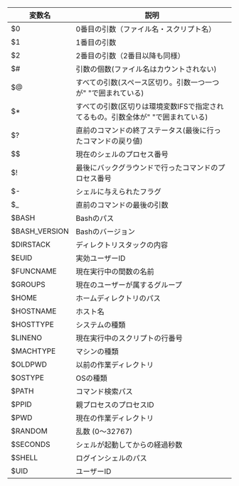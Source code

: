 |  変数名  |  説明  | 
| -------- | -------- | 
| $0  |  0番目の引数（ファイル名・スクリプト名）  |
| $1  |  1番目の引数  |
| $2  |  2番目の引数（2番目以降も同様）  |
| $#  |  引数の個数(ファイル名はカウントされない)  |
| $@  |  すべての引数(スペース区切り。引数一つ一つが" "で囲まれている)  |
| $*  |  すべての引数(区切りは環境変数IFSで指定されてるもの。引数全体が" "で囲まれている)  |
| $?  |  直前のコマンドの終了ステータス(最後に行ったコマンドの戻り値) |
| $$  |  現在のシェルのプロセス番号 |
| $!  |  最後にバックグラウンドで行ったコマンドのプロセス番号  |
| $-  |  シェルに与えられたフラグ |
| $_	|  直前のコマンドの最後の引数 |
| $BASH	| Bashのパス |
| $BASH_VERSION	| Bashのバージョン |
| $DIRSTACK | ディレクトリスタックの内容 |
| $EUID |	実効ユーザーID |
| $FUNCNAME |	現在実行中の関数の名前 |
| $GROUPS	| 現在のユーザーが属するグループ |
| $HOME |	ホームディレクトリのパス |
| $HOSTNAME |	ホスト名 |
| $HOSTTYPE |	システムの種類 |
| $LINENO |	現在実行中のスクリプトの行番号 |
| $MACHTYPE |	マシンの種類 |
| $OLDPWD |	以前の作業ディレクトリ |
| $OSTYPE	| OSの種類 |
| $PATH	| コマンド検索パス |
| $PPID	| 親プロセスのプロセスID |
| $PWD	| 現在の作業ディレクトリ |
| $RANDOM	| 乱数 (0〜32767) |
| $SECONDS	| シェルが起動してからの経過秒数 |
| $SHELL	| ログインシェルのパス |
| $UID	| ユーザーID |
